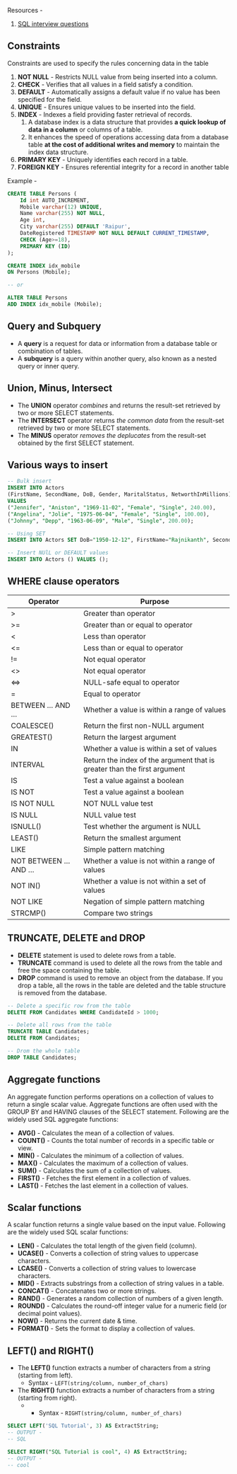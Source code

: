 ﻿Resources -
1. [SQL interview questions](https://www.interviewbit.com/sql-interview-questions/)

## Constraints
Constraints are used to specify the rules concerning data in the table

1. **NOT NULL** - Restricts NULL value from being inserted into a column.
2. **CHECK** - Verifies that all values in a field satisfy a condition.
3. **DEFAULT** - Automatically assigns a default value if no value has been specified for the field.
4. **UNIQUE** - Ensures unique values to be inserted into the field.
5. **INDEX** - Indexes a field providing faster retrieval of records.
   1. A database index is a data structure that provides **a quick lookup of data in a column** or columns of a table.
   2. It enhances the speed of operations accessing data from a database table **at the cost of additional writes and memory** to maintain the index data structure.
6. **PRIMARY KEY** - Uniquely identifies each record in a table.
7. **FOREIGN KEY** - Ensures referential integrity for a record in another table

Example -
```sql
CREATE TABLE Persons (
    Id int AUTO_INCREMENT,
    Mobile varchar(12) UNIQUE,
    Name varchar(255) NOT NULL,
    Age int,
    City varchar(255) DEFAULT 'Raipur',
    DateRegistered TIMESTAMP NOT NULL DEFAULT CURRENT_TIMESTAMP,
    CHECK (Age>=18),
    PRIMARY KEY (ID)
);

CREATE INDEX idx_mobile
ON Persons (Mobile);

-- or

ALTER TABLE Persons
ADD INDEX idx_mobile (Mobile);
```


## Query and Subquery
- A **query** is a request for data or information from a database table or combination of tables.
- A **subquery** is a query within another query, also known as a nested query or inner query.


## Union, Minus, Intersect
- The **UNION** operator *combines* and returns the result-set retrieved by two or more SELECT statements.
- The **INTERSECT** operator returns *the common data* from the result-set retrieved by two or more SELECT statements.
- The **MINUS** operator *removes the deplucates* from the result-set obtained by the first SELECT statement.


## Various ways to insert
```sql
-- Bulk insert
INSERT INTO Actors
(FirstName, SecondName, DoB, Gender, MaritalStatus, NetworthInMillions)
VALUES
("Jennifer", "Aniston", "1969-11-02", "Female", "Single", 240.00),
("Angelina", "Jolie", "1975-06-04", "Female", "Single", 100.00),
("Johnny", "Depp", "1963-06-09", "Male", "Single", 200.00);

-- Using SET
INSERT INTO Actors SET DoB="1950-12-12", FirstName="Rajnikanth", SecondName="",  Gender="Male", NetWorthInMillions=50,  MaritalStatus="Married";

-- Insert NUlL or DEFAULT values
INSERT INTO Actors () VALUES ();
```

## WHERE clause operators
| Operator | Purpose |
|--|--|
| > | Greater than operator |
| >= | Greater than or equal to operator |
| < | Less than operator |
| <= | Less than or equal to operator |
| != | Not equal operator |
| <> | Not equal operator |
| <=> | NULL-safe equal to operator |
| = | Equal to operator |
| BETWEEN … AND … | Whether a value is within a range of values |
| COALESCE() | Return the first non-NULL argument |
| GREATEST() | Return the largest argument |
| IN | Whether a value is within a set of values |
| INTERVAL | Return the index of the argument that is greater than the first argument |
| IS | Test a value against a boolean |
| IS NOT | Test a value against a boolean |
| IS NOT NULL | NOT NULL value test |
| IS NULL | NULL value test |
| ISNULL() | Test whether the argument is NULL |
| LEAST() | Return the smallest argument |
| LIKE | Simple pattern matching |
| NOT BETWEEN … AND … | Whether a value is not within a range of values |
| NOT IN() | Whether a value is not within a set of values |
| NOT LIKE | Negation of simple pattern matching |
| STRCMP() | Compare two strings |


## TRUNCATE, DELETE and DROP
- **DELETE** statement is used to delete rows from a table.
- **TRUNCATE** command is used to delete all the rows from the table and free the space containing the table.
- **DROP** command is used to remove an object from the database. If you drop a table, all the rows in the table are deleted and the table structure is removed from the database.
```sql
-- Delete a specific row from the table
DELETE FROM Candidates WHERE CandidateId > 1000;

-- Delete all rows from the table
TRUNCATE TABLE Candidates;
DELETE FROM Candidates;

-- Drom the whole table
DROP TABLE Candidates;
```

## Aggregate functions
An aggregate function performs operations on a collection of values to return a single scalar value. Aggregate functions are often used with the GROUP BY and HAVING clauses of the SELECT statement. Following are the widely used SQL aggregate functions:
- **AVG()** - Calculates the mean of a collection of values.
- **COUNT()** - Counts the total number of records in a specific table or view.
- **MIN()** - Calculates the minimum of a collection of values.
- **MAX()** - Calculates the maximum of a collection of values.
- **SUM()** - Calculates the sum of a collection of values.
- **FIRST()** - Fetches the first element in a collection of values.
- **LAST()** - Fetches the last element in a collection of values.

## Scalar functions
A scalar function returns a single value based on the input value. Following are the widely used SQL scalar functions:
- **LEN()** - Calculates the total length of the given field (column).
- **UCASE()** - Converts a collection of string values to uppercase characters.
- **LCASE()** - Converts a collection of string values to lowercase characters.
- **MID()** - Extracts substrings from a collection of string values in a table.
- **CONCAT()** - Concatenates two or more strings.
- **RAND()** - Generates a random collection of numbers of a given length.
- **ROUND()** - Calculates the round-off integer value for a numeric field (or decimal point values).
- **NOW()** - Returns the current date & time.
- **FORMAT()** - Sets the format to display a collection of values.

## LEFT() and RIGHT()
- The **LEFT()** function extracts a number of characters from a string (starting from left).
  - Syntax - `LEFT(string/column, number_of_chars)`
- The **RIGHT()** function extracts a number of characters from a string (starting from right).
  - - Syntax - `RIGHT(string/column, number_of_chars)`

```sql
SELECT LEFT('SQL Tutorial', 3) AS ExtractString;
-- OUTPUT -
-- SQL

SELECT RIGHT("SQL Tutorial is cool", 4) AS ExtractString;
-- OUTPUT -
-- cool
```